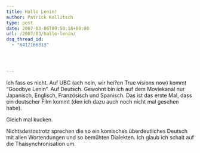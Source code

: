 ```yaml
---
title: Hallo Lenin!
author: Patrick Kollitsch
type: post
date: 2007-03-06T09:50:18+00:00
url: /2007/03/hallo-lenin/
dsq_thread_id:
  - "6412166313"




---
```

Ich fass es nicht. Auf UBC (ach nein, wir hei?en True visions now) kommt &#8220;Goodbye Lenin&#8221;. Auf Deutsch. Gewohnt bin ich auf dem Moviekanal nur Japanisch, Englisch, Französisch und Spanisch. Das ist das erste Mal, dass ein deutscher Film kommt (den ich dazu auch noch nicht mal gesehen habe).

Gleich mal kucken.

Nichtsdestostrotz sprechen die so ein komisches überdeutliches Deutsch mit allen Wortendungen und so bemühten Dialekten. Ich glaub ich schalt auf die Thaisynchronisation um.